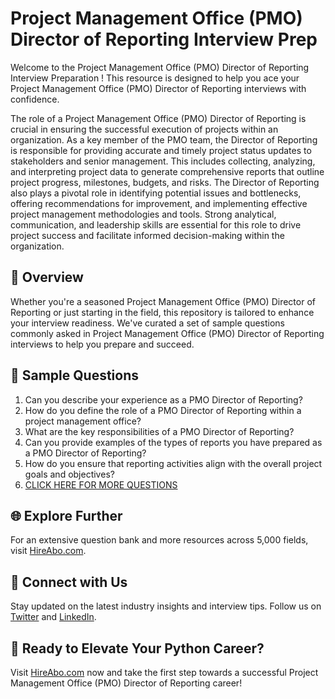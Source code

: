 # Project Management Office (PMO) Director of Reporting Interview Prep

Welcome to the Project Management Office (PMO) Director of Reporting Interview Preparation ! This resource is designed to help you ace your Project Management Office (PMO) Director of Reporting interviews with confidence.

The role of a Project Management Office (PMO) Director of Reporting is crucial in ensuring the successful execution of projects within an organization. As a key member of the PMO team, the Director of Reporting is responsible for providing accurate and timely project status updates to stakeholders and senior management. This includes collecting, analyzing, and interpreting project data to generate comprehensive reports that outline project progress, milestones, budgets, and risks. The Director of Reporting also plays a pivotal role in identifying potential issues and bottlenecks, offering recommendations for improvement, and implementing effective project management methodologies and tools. Strong analytical, communication, and leadership skills are essential for this role to drive project success and facilitate informed decision-making within the organization.

## 🚀 Overview

Whether you're a seasoned Project Management Office (PMO) Director of Reporting or just starting in the field, this repository is tailored to enhance your interview readiness. We've curated a set of sample questions commonly asked in Project Management Office (PMO) Director of Reporting interviews to help you prepare and succeed.

## 📝 Sample Questions

1. Can you describe your experience as a PMO Director of Reporting?
2. How do you define the role of a PMO Director of Reporting within a project management office?
3. What are the key responsibilities of a PMO Director of Reporting?
4. Can you provide examples of the types of reports you have prepared as a PMO Director of Reporting?
5. How do you ensure that reporting activities align with the overall project goals and objectives?
6. [CLICK HERE FOR MORE QUESTIONS](https://hireabo.com/job/1_3_43/Project%20Management%20Office%20PMO%20Director%20of%20Reporting)

## 🌐 Explore Further

For an extensive question bank and more resources across 5,000 fields, visit [HireAbo.com](https://www.hireabo.com).

## 📱 Connect with Us

Stay updated on the latest industry insights and interview tips. Follow us on [Twitter](https://twitter.com/hireabo) and [LinkedIn](https://www.linkedin.com/in/hire-abo-3609972a8/).

## 🚀 Ready to Elevate Your Python Career?

Visit [HireAbo.com](https://www.hireabo.com) now and take the first step towards a successful Project Management Office (PMO) Director of Reporting career!